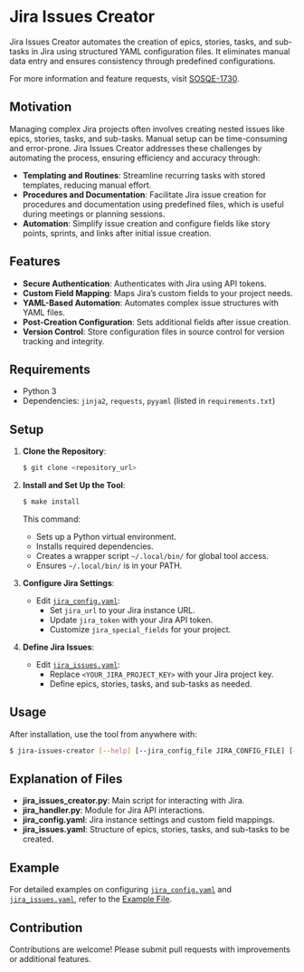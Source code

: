 # Jira Issues Creator

Jira Issues Creator automates the creation of epics, stories, tasks, and sub-tasks in Jira using structured YAML configuration files. It eliminates manual data entry and ensures consistency through predefined configurations.

For more information and feature requests, visit [SOSQE-1730](https://issues.redhat.com/browse/SOSQE-1730).

## Motivation

Managing complex Jira projects often involves creating nested issues like epics, stories, tasks, and sub-tasks. Manual setup can be time-consuming and error-prone. Jira Issues Creator addresses these challenges by automating the process, ensuring efficiency and accuracy through:

- **Templating and Routines**: Streamline recurring tasks with stored templates, reducing manual effort.
- **Procedures and Documentation**: Facilitate Jira issue creation for procedures and documentation using predefined files, which is useful during meetings or planning sessions.
- **Automation**: Simplify issue creation and configure fields like story points, sprints, and links after initial issue creation.

## Features

- **Secure Authentication**: Authenticates with Jira using API tokens.
- **Custom Field Mapping**: Maps Jira’s custom fields to your project needs.
- **YAML-Based Automation**: Automates complex issue structures with YAML files.
- **Post-Creation Configuration**: Sets additional fields after issue creation.
- **Version Control**: Store configuration files in source control for version tracking and integrity.

## Requirements

- Python 3
- Dependencies: `jinja2`, `requests`, `pyyaml` (listed in `requirements.txt`)

## Setup

1. **Clone the Repository**:
   ```sh
   $ git clone <repository_url>
   ```

2. **Install and Set Up the Tool**:
   ```sh
   $ make install
   ```
   This command:
   - Sets up a Python virtual environment.
   - Installs required dependencies.
   - Creates a wrapper script `~/.local/bin/` for global tool access.
   - Ensures `~/.local/bin/` is in your PATH.

3. **Configure Jira Settings**:
   - Edit [`jira_config.yaml`](jira_config.yaml):
     - Set `jira_url` to your Jira instance URL.
     - Update `jira_token` with your Jira API token.
     - Customize `jira_special_fields` for your project.

4. **Define Jira Issues**:
   - Edit [`jira_issues.yaml`](jira_issues.yaml):
     - Replace `<YOUR_JIRA_PROJECT_KEY>` with your Jira project key.
     - Define epics, stories, tasks, and sub-tasks as needed.

## Usage

After installation, use the tool from anywhere with:
   ```sh
   $ jira-issues-creator [--help] [--jira_config_file JIRA_CONFIG_FILE] [--issues_list_file ISSUES_LIST_FILE] [--debug]
   ```

## Explanation of Files

- **jira_issues_creator.py**: Main script for interacting with Jira.
- **jira_handler.py**: Module for Jira API interactions.
- **jira_config.yaml**: Jira instance settings and custom field mappings.
- **jira_issues.yaml**: Structure of epics, stories, tasks, and sub-tasks to be created.

## Example

For detailed examples on configuring [`jira_config.yaml`](jira_config.yaml) and [`jira_issues.yaml`](jira_issues.yaml), refer to the [Example File](example.md).

## Contribution

Contributions are welcome! Please submit pull requests with improvements or additional features.